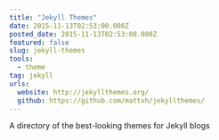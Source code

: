 ```yaml
---
title: "Jekyll Themes"
date: 2015-11-13T02:53:00.000Z
posted_date: 2015-11-13T02:53:00.000Z
featured: false
slug: jekyll-themes
tools: 
  - theme
tag: jekyll 
urls:
  website: http://jekyllthemes.org/
  github: https://github.com/mattvh/jekyllthemes/
---
```

A directory of the best-looking themes for Jekyll blogs




